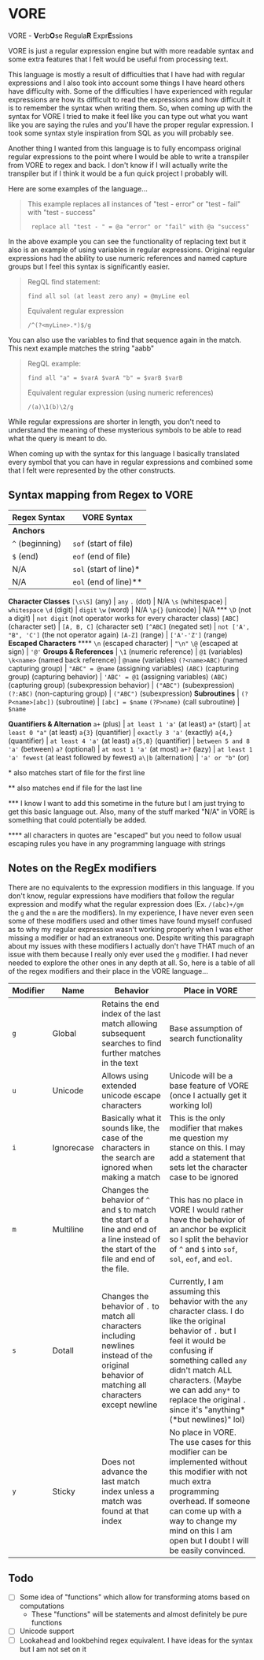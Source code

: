 # VORE

VORE - **V**erb**O**se Regula**R** Expr**E**ssions

VORE is just a regular expression engine but with more readable syntax and some extra features that I felt would be useful from processing text.

This language is mostly a result of difficulties that I have had with regular expressions and I also took into account some things I have heard others have difficulty with. Some of the difficulties I have experienced with regular expressions are how its difficult to read the expressions and how difficult it is to remember the syntax when writing them. So, when coming up with the syntax for VORE I tried to make it feel like you can type out what you want like you are saying the rules and you'll have the proper regular expression. I took some syntax style inspiration from SQL as you will probably see.

Another thing I wanted from this language is to fully encompass original regular expressions to the point where I would be able to write a transpiler from VORE to regex and back. I don't know if I will actually write the transpiler but if I think it would be a fun quick project I probably will.

Here are some examples of the language...

>This example replaces all instances of "test - error" or "test - fail" with "test - success"
>
>``` replace all "test - " = @a "error" or "fail" with @a "success"```

In the above example you can see the functionality of replacing text but it also is an example of using variables in regular expressions. Original regular expressions had the ability to use numeric references and named capture groups but I feel this syntax is significantly easier.

>RegQL find statement: 
>
>```find all sol (at least zero any) = @myLine eol```
>
>Equivalent regular expression
>
>```/^(?<myLine>.*)$/g```

You can also use the variables to find that sequence again in the match. This next example matches the string "aabb"

>RegQL example:
>
>```find all "a" = $varA $varA "b" = $varB $varB```
>
>Equivalent regular expression (using numeric references)
>
>```/(a)\1(b)\2/g```

While regular expressions are shorter in length, you don't need to understand the meaning of these mysterious symbols to be able to read what the query is meant to do.

When coming up with the syntax for this language I basically translated every symbol that you can have in regular expressions and combined some that I felt were represented by the other constructs.

## Syntax mapping from Regex to VORE

Regex Syntax | VORE Syntax
-------------|-------------
**Anchors** | 
```^``` (beginning)| ```sof``` (start of file)
```$``` (end)      | ```eof``` (end of file)
N/A          | ```sol``` (start of line)*
N/A          | ```eol``` (end of line)**
**Character Classes**
```[\s\S]``` (any) | ```any```
```.``` (dot) | N/A
```\s``` (whitespace) | ```whitespace```
```\d``` (digit) | ```digit```
```\w``` (word) | N/A
```\p{}``` (unicode) | N/A ***
```\D``` (not a digit) | ```not digit``` (not operator works for every character class)
```[ABC]``` (character set) | ```[A, B, C]``` (character set)
```[^ABC]``` (negated set) | ```not ['A', "B", 'C']``` (the not operator again)
```[A-Z]``` (range) | ```['A'-'Z']``` (range)
**Escaped Characters** ****
```\n``` (escaped character) | ```"\n"```
```\@``` (escaped at sign) | ```'@'```
**Groups & References** |
```\1``` (numeric reference) | ```@1``` (variables)
```\k<name>``` (named back reference) | ```@name``` (variables)
```(?<name>ABC)``` (named capturing group) | ```"ABC" = @name``` (assigning variables)
```(ABC)``` (capturing group) (capturing behavior) | ```'ABC' = @1``` (assigning variables)
```(ABC)``` (capturing group) (subexpression behavior) | ```("ABC")``` (subexpression)
```(?:ABC)``` (non-capturing group) | ```("ABC")``` (subexpression)
**Subroutines** |
```(?P<name>[abc])``` (subroutine) | ```[abc] = $name```
```(?P>name)``` (call subroutine) | ```$name```

**Quantifiers & Alternation**
```a+``` (plus) | ```at least 1 'a'``` (at least)
```a*``` (start) | ```at least 0 "a"``` (at least)
```a{3}``` (quantifier) | ```exactly 3 'a'``` (exactly)
```a{4,}``` (quantifier) | ```at least 4 'a'``` (at least)
```a{5,8}``` (quantifier) | ```between 5 and 8 'a'``` (between)
```a?``` (optional) | ```at most 1 'a'``` (at most)
```a+?``` (lazy) | ```at least 1 'a' fewest``` (at least followed by fewest)
```a\|b``` (alternation) | ```'a' or "b"``` (or)

\* also matches start of file for the first line

\** also matches end if file for the last line

\*** I know I want to add this sometime in the future but I am just trying to get this basic language out. Also, many of the stuff marked "N/A" in VORE is something that could potentially be added.

\**** all characters in quotes are "escaped" but you need to follow usual escaping rules you have in any programming language with strings

## Notes on the RegEx modifiers
There are no equivalents to the expression modifiers in this language. If you don't know, regular expressions have modifiers that follow the regular expression and modify what the regular expression does (Ex. ```/(abc)+/gm``` the ```g``` and the ```m``` are the modifiers). In my experience, I have never even seen some of these modifiers used and other times have found myself confused as to why my regular expression wasn't working properly when I was either missing a modifier or had an extraneous one. Despite writing this paragraph about my issues with these modifiers I actually don't have THAT much of an issue with them because I really only ever used the ```g``` modifier. I had never needed to explore the other ones in any depth at all. So, here is a table of all of the regex modifiers and their place in the VORE language...

Modifier | Name | Behavior | Place in VORE
---------|------|----|--------------
```g```  | Global | Retains the end index of the last match allowing subsequent searches to find further matches in the text | Base assumption of search functionality
```u``` | Unicode | Allows using extended unicode escape characters | Unicode will be a base feature of VORE (once I actually get it working lol)
```i``` | Ignorecase | Basically what it sounds like, the case of the characters in the search are ignored when making a match | This is the only modifier that makes me question my stance on this. I may add a statement that sets let the character case to be ignored
```m``` | Multiline | Changes the behavior of ```^``` and ```$``` to match the start of a line and end of a line instead of the start of the file and end of the file. | This has no place in VORE I would rather have the behavior of an anchor be explicit so I split the behavior of ```^``` and ```$``` into ```sof```, ```sol```, ```eof```, and ```eol```.
```s``` | Dotall | Changes the behavior of ```.``` to match all characters including newlines instead of the original behavior of matching all characters except newline | Currently, I am assuming this behavior with the ```any``` character class. I do like the original behavior of ```.``` but I feel it would be confusing if something called ```any``` didn't match ALL characters. (Maybe we can add ```any*``` to replace the original ```.``` since it's "anything* (*but newlines)" lol)
```y``` | Sticky | Does not advance the last match index unless a match was found at that index | No place in VORE. The use cases for this modifier can be implemented without this modifier with not much extra programming overhead. If someone can come up with a way to change my mind on this I am open but I doubt I will be easily convinced.


## Todo

- [ ] Some idea of "functions" which allow for transforming atoms based on computations
  - These "functions" will be statements and almost definitely be pure functions
- [ ] Unicode support
- [ ] Lookahead and lookbehind regex equivalent. I have ideas for the syntax but I am not set on it
